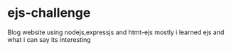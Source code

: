 # ejs-challenge
Blog website using nodejs,expressjs and htmt-ejs
mostly i learned ejs and what i can say its interesting

